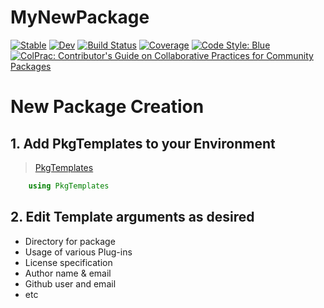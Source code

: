 # MyNewPackage

[![Stable](https://img.shields.io/badge/docs-stable-blue.svg)](https://gjunqueira-sys.github.io/MyNewPackage.jl/stable)
[![Dev](https://img.shields.io/badge/docs-dev-blue.svg)](https://gjunqueira-sys.github.io/MyNewPackage.jl/dev)
[![Build Status](https://github.com/gjunqueira-sys/MyNewPackage.jl/actions/workflows/CI.yml/badge.svg?branch=master)](https://github.com/gjunqueira-sys/MyNewPackage.jl/actions/workflows/CI.yml?query=branch%3Amaster)
[![Coverage](https://codecov.io/gh/gjunqueira-sys/MyNewPackage.jl/branch/master/graph/badge.svg)](https://codecov.io/gh/gjunqueira-sys/MyNewPackage.jl)
[![Code Style: Blue](https://img.shields.io/badge/code%20style-blue-4495d1.svg)](https://github.com/invenia/BlueStyle)
[![ColPrac: Contributor's Guide on Collaborative Practices for Community Packages](https://img.shields.io/badge/ColPrac-Contributor's%20Guide-blueviolet)](https://github.com/SciML/ColPrac)


# New Package Creation

## 1.   Add PkgTemplates to your Environment
> [PkgTemplates](https://invenia.github.io/PkgTemplates.jl/stable/)

```julia
    using PkgTemplates
```

## 2. Edit Template arguments as desired
* Directory for package
* Usage of various Plug-ins
* License specification
* Author name & email
* Github user and email
* etc



